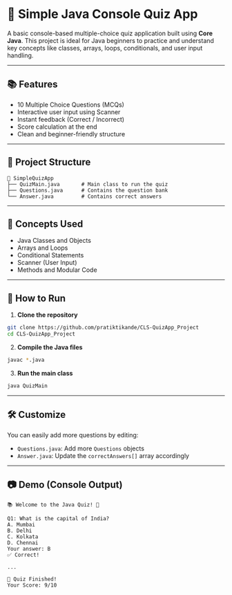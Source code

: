 # 🎯 Simple Java Console Quiz App

A basic console-based multiple-choice quiz application built using **Core Java**. This project is ideal for Java beginners to practice and understand key concepts like classes, arrays, loops, conditionals, and user input handling.

---

## 📚 Features

- 10 Multiple Choice Questions (MCQs)
- Interactive user input using Scanner
- Instant feedback (Correct / Incorrect)
- Score calculation at the end
- Clean and beginner-friendly structure

---

## 🧱 Project Structure

```
📁 SimpleQuizApp
├── QuizMain.java       # Main class to run the quiz
├── Questions.java      # Contains the question bank
└── Answer.java         # Contains correct answers
```

---

## 🧠 Concepts Used

- Java Classes and Objects
- Arrays and Loops
- Conditional Statements
- Scanner (User Input)
- Methods and Modular Code

---

## 🚀 How to Run

1. **Clone the repository**  
```bash
git clone https://github.com/pratiktikande/CLS-QuizApp_Project
cd CLS-QuizApp_Project
```

2. **Compile the Java files**  
```bash
javac *.java
```

3. **Run the main class**  
```bash
java QuizMain
```

---

## 🛠️ Customize

You can easily add more questions by editing:
- `Questions.java`: Add more `Questions` objects
- `Answer.java`: Update the `correctAnswers[]` array accordingly

---

## 📷 Demo (Console Output)

```
📚 Welcome to the Java Quiz! 🧠

Q1: What is the capital of India?
A. Mumbai
B. Delhi
C. Kolkata
D. Chennai
Your answer: B
✅ Correct!

...

🎉 Quiz Finished!
Your Score: 9/10
```
